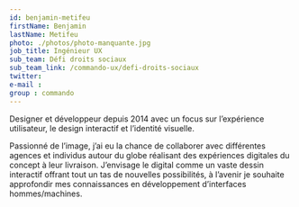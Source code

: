 ```yaml
---
id: benjamin-metifeu
firstName: Benjamin
lastName: Metifeu
photo: ./photos/photo-manquante.jpg
job_title: Ingénieur UX
sub_team: Défi droits sociaux
sub_team_link: /commando-ux/defi-droits-sociaux
twitter:
e-mail :
group : commando
---
```


Designer et développeur depuis 2014 avec un focus sur l’expérience utilisateur, le design interactif et l’identité visuelle.

Passionné de l’image, j’ai eu la chance de collaborer avec différentes agences et individus autour du globe réalisant des expériences digitales du concept à leur livraison. J’envisage le digital comme un vaste dessin interactif offrant tout un tas de nouvelles possibilités, à l’avenir je souhaite approfondir mes connaissances en développement d’interfaces hommes/machines.

